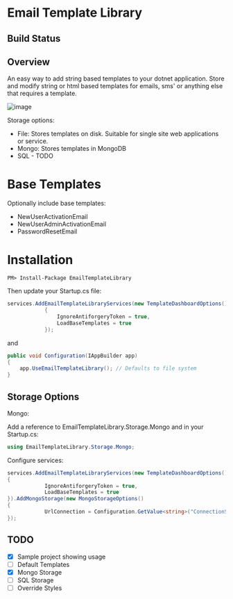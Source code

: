 # Email Template Library

## Build Status

## Overview
An easy way to add string based templates to your dotnet application. Store and modify string or html based templates for emails, sms' or anything else that requires a template.

![image](https://user-images.githubusercontent.com/1830594/120047159-35d59200-c014-11eb-9448-88244a623027.png)

Storage options:
- File: Stores templates on disk. Suitable for single site web applications or service.
- Mongo: Stores templates in MongoDB
- SQL - TODO

# Base Templates
Optionally include base templates:
- NewUserActivationEmail
- NewUserAdminActivationEmail
- PasswordResetEmail

# Installation

```
PM> Install-Package EmailTemplateLibrary
```
Then update your Startup.cs file:

```cs
services.AddEmailTemplateLibraryServices(new TemplateDashboardOptions()
            {
                IgnoreAntiforgeryToken = true,
                LoadBaseTemplates = true
            });
```
and
```cs         
public void Configuration(IAppBuilder app)
{
    app.UseEmailTemplateLibrary(); // Defaults to file system
}
```

## Storage Options

Mongo:

Add a reference to EmailTemplateLibrary.Storage.Mongo and in your Startup.cs:
```cs
using EmailTemplateLibrary.Storage.Mongo;
```
Configure services:
```cs
services.AddEmailTemplateLibraryServices(new TemplateDashboardOptions()
{
            IgnoreAntiforgeryToken = true,
            LoadBaseTemplates = true
}).AddMongoStorage(new MongoStorageOptions()
{
            UrlConnection = Configuration.GetValue<string>("ConnectionStrings.MainConnection")
});
```

## TODO
- [X] Sample project showing usage
- [ ] Default Templates
- [X] Mongo Storage
- [ ] SQL Storage
- [ ] Override Styles
